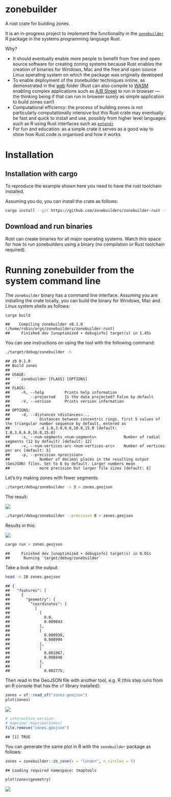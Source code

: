 
# zonebuilder

A rust crate for building zones.

It is an in-progress project to implement the functionality in the
[`zonebuilder`](https://zonebuilders.github.io/zonebuilder/) R package
in the systems programming language Rust.

Why?

  - It should eventually enable more people to benefit from free and
    open source software for creating zoning systems because Rust
    enables the creation of binaries for Windows, Mac and the free and
    open source Linux operating system on which the package was
    originally developed
  - To enable deployment of the zonebuilder techniques online, as
    demonstrated in the [web](web) folder (Rust can also compile to
    [WASM](https://webassembly.org/) enabling complex applications such
    as [A/B Street](https://github.com/a-b-street/abstreet) to run in
    browser — the thinking being if that can run in browser surely as
    simple application to build zones can\!)
  - Computational efficiency: the process of building zones is not
    particularly computationally intensive but this Rust crate may
    eventually be fast and quick to install and use, possibly from
    higher level languages such as R using Rust interfaces such as
    [`extendr`](https://github.com/extendr/extendr)
  - For fun and education: as a simple crate it serves as a good way to
    show how Rust code is organised and how it works

# Installation

## Installation with cargo

To reproduce the example shown here you need to have the rust toolchain
installed.

Assuming you do, you can install the crate as follows:

``` bash
cargo install --git https://github.com/zonebuilders/zonebuilder-rust --branch main
```

## Download and run binaries

Rust can create binaries for all major operating systems. Watch this
space for how to run zonebuilders using a binary (no compilation or Rust
toolchain required).

# Running zonebuilder from the system command line

The `zonebuilder` binary has a command line interface. Assuming you are
installing the crate locally, you can build the binary for Windows, Mac
and Linux system shells as follows:

``` bash
cargo build
```

    ##    Compiling zonebuilder v0.1.0 (/home/robin/orgs/zonebuilders/zonebuilder-rust)
    ##     Finished dev [unoptimized + debuginfo] target(s) in 1.45s

You can see instructions on using the tool with the following command:

``` bash
./target/debug/zonebuilder -h
```

    ## zb 0.1.0
    ## Build zones
    ## 
    ## USAGE:
    ##     zonebuilder [FLAGS] [OPTIONS]
    ## 
    ## FLAGS:
    ##     -h, --help         Prints help information
    ##         --projected    Is the data projected? False by default
    ##     -V, --version      Prints version information
    ## 
    ## OPTIONS:
    ##     -d, --distances <distances>...
    ##             Distances between concentric rings. first 5 values of the triangular number sequence by default, entered as
    ##             -d 1.0,3.0,6.0,10.0,15.0 [default: 1.0,3.0,6.0,10.0,15.0]
    ##     -s, --num-segments <num-segments>            Number of radial segments (12 by default) [default: 12]
    ##     -v, --num-vertices-arc <num-vertices-arc>    Number of vertices per arc [default: 5]
    ##     -p, --precision <precision>
    ##             Number of decimal places in the resulting output (GeoJSON) files. Set to 6 by default. Larger numbers mean
    ##             more precision but larger file sizes [default: 6]

Let’s try making zones with fewer segments:

``` bash
./target/debug/zonebuilder -s 3 > zones.geojson
```

The result:

![](README_files/figure-gfm/unnamed-chunk-4-1.png)<!-- -->

``` bash
./target/debug/zonebuilder --precision 0 > zones.geojson
```

Results in this:

![](README_files/figure-gfm/unnamed-chunk-6-1.png)<!-- -->

``` bash
cargo run > zones.geojson
```

    ##     Finished dev [unoptimized + debuginfo] target(s) in 0.01s
    ##      Running `target/debug/zonebuilder`

Take a look at the output:

``` bash
head -n 20 zones.geojson
```

    ## {
    ##   "features": [
    ##     {
    ##       "geometry": {
    ##         "coordinates": [
    ##           [
    ##             [
    ##               0.0,
    ##               0.009043
    ##             ],
    ##             [
    ##               0.000938,
    ##               0.008994
    ##             ],
    ##             [
    ##               0.001867,
    ##               0.008846
    ##             ],
    ##             [
    ##               0.002775,

Then read in the GeoJSON file with another tool, e.g. R (this step runs
from an R console that has the `sf` library installed):

``` r
zones = sf::read_sf("zones.geojson")
plot(zones)
```

![](README_files/figure-gfm/circle-1.png)<!-- -->

``` r
# interactive version:
# mapview::mapview(zones)
file.remove("zones.geojson")
```

    ## [1] TRUE

You can generate the same plot in R with the `zonebuilder` package as
follows:

``` r
zones = zonebuilder::zb_zone(x = "london", n_circles = 5)
```

    ## Loading required namespace: tmaptools

``` r
plot(zones$geometry)
```

![](README_files/figure-gfm/rversion-1.png)<!-- -->

<!-- ## Tidy up -->

<!--
The crate template was made with the following command:

```bash
cargo new --lib zonebuilder
```

```bash
mv -v zonebuilder/* .               
# renamed 'zonebuilder/Cargo.toml' -> './Cargo.toml'
# renamed 'zonebuilder/src' -> './src'
```

Edit the .rs files in src folder.

Then run:

```bash
cargo test
```

-->
